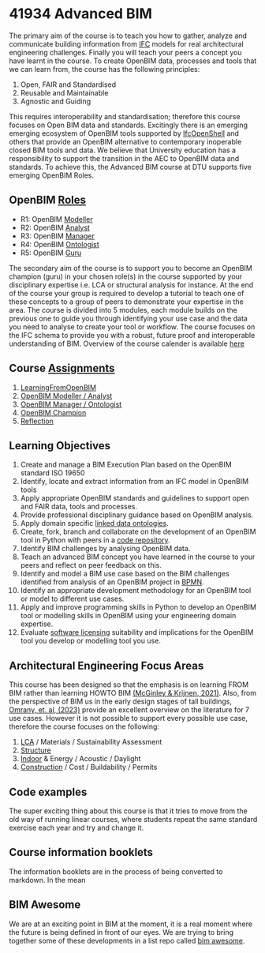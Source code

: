 
# 41934 Advanced BIM

The primary aim of the course is to teach you how to gather, analyze and communicate building information from [IFC](Concepts/IFC) models for real architectural engineering challenges. Finally you will teach your peers a concept you have learnt in the course. To create OpenBIM data, processes and tools that we can learn from, the course has the following principles:

1. Open, FAIR and Standardised
2. Reusable and Maintainable
3. Agnostic and Guiding

This requires interoperability and standardisation; therefore this course focuses on Open BIM data and standards. Excitingly there is an emerging emerging ecosystem of OpenBIM tools supported by [IfcOpenShell](Concepts/IfcOpenShell) and others that provide an OpenBIM alternative to contemporary inoperable closed BIM tools and data. We believe that University education has a responsibility to support the transition in the AEC to OpenBIM data and standards.  To achieve this, the Advanced BIM course at DTU supports five emerging OpenBIM Roles.

## OpenBIM [Roles](Roles/README.md)

* R1: OpenBIM [Modeller](Roles/Modeller)
* R2: OpenBIM [Analyst](Roles/Analyst)
* R3: OpenBIM [Manager](Roles/Manager)
* R4: OpenBIM [Ontologist](Roles/Ontologist)
* R5: OpenBIM [Guru](Roles/Guru)

The secondary aim of the course is to support you to become an OpenBIM champion (guru) in your chosen role(s) in the course supported by your disciplinary expertise i.e. LCA or structural analysis for instance. At the end of the course your group is required to develop a tutorial to teach one of these concepts to a group of peers to demonstrate your expertise in the area. The course is divided into 5 modules, each module builds on the previous one to guide you through identifying your use case and the data you need to analyse to create your tool or workflow. The course focuses on the IFC schema to provide you with a robust, future proof and interoperable understanding of BIM. Overview of the course calender is available [here](Schedule)

## Course [Assignments](Assignments/README.md)
1. [LearningFromOpenBIM](Assignments/A1)
2. [OpenBIM Modeller / Analyst](Assignments/A2)
3. [OpenBIM Manager / Ontologist](Assignments/A3)
4. [OpenBIM Champion](Assignments/A4)
5. [Reflection](Assignments/A5)

## Learning Objectives
1. Create and manage a BIM Execution Plan based on the OpenBIM standard ISO 19650
2. Identify, locate and extract information from an IFC model in OpenBIM tools
3. Apply appropriate OpenBIM standards and guidelines to support open and FAIR data, tools and processes.
4. Provide professional disciplinary guidance based on OpenBIM analysis.
5. Apply domain specific [linked data ontologies](Concepts/LinkedData).
6. Create, fork, branch and collaborate on the development of an OpenBIM tool in Python with peers in a [code repository](Concepts/Github).
7. Identify BIM challenges by analysing OpenBIM data.
8. Teach an advanced BIM concept you have learned in the course to your peers and reflect on peer feedback on this.
9. Identify and model a BIM use case based on the BIM challenges identified from analysis of an OpenBIM project in [BPMN](Concepts/BPMN).
10. Identify an appropriate development methodology for an OpenBIM tool or model to different use cases.
11. Apply and improve programming skills in Python to develop an OpenBIM tool or modelling skills in OpenBIM using your engineering domain expertise.
12. Evaluate [software licensing](Concepts/Software_licences) suitability and implications for the OpenBIM tool you develop or modelling tool you use.

## Architectural Engineering Focus Areas
This course has been designed so that the emphasis is on learning FROM BIM rather than learning HOWTO BIM [(McGinley & Krijnen, 2021)](https://itc.scix.net/paper/w78-2021-paper-070). Also, from the perspective of BIM us in the early design stages of tall buildings, [Omrany, et. al, (2023)](https://www.sciencedirect.com/science/article/pii/S0926580523001942#s0020) provide an excellent overview on the literature for 7 use cases. However it is not possible to support every possible use case, therefore the course focuses on the following:

1. [LCA](Focus/Sustainability) / Materials / Sustainability Assessment
2. [Structure](Focus/Structure)
3. [Indoor](Focus/Indoor) & Energy / Acoustic / Daylight
4. [Construction](Focus/Construction) / Cost / Buildability / Permits

## Code examples
The super exciting thing about this course is that it tries to move from the old way of running linear courses, where students repeat the same standard exercise each year and try and change it.

## Course information booklets

The information booklets are in the process of being converted to markdown. In the mean

##  BIM Awesome

We are at an exciting point in BIM at the moment, it is a real moment where the future is being defined in front of our eyes. We are trying to bring together some of these developments in a list repo called [bim awesome](https://dtu-byg.github.io/BIM-awesome/).
